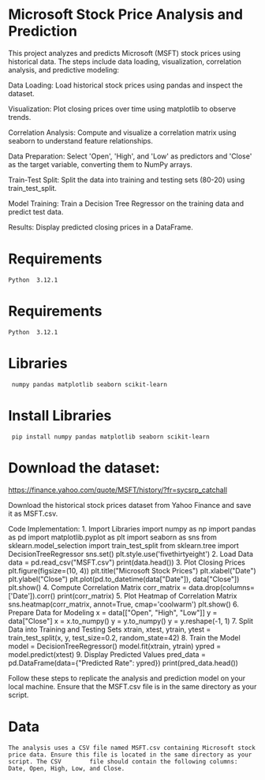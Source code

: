 # Microsoft Stock Price Analysis and Prediction
This project analyzes and predicts Microsoft (MSFT) stock prices using historical data. The steps include data loading, visualization, correlation analysis, and predictive modeling:

Data Loading: Load historical stock prices using pandas and inspect the dataset.

Visualization: Plot closing prices over time using matplotlib to observe trends.

Correlation Analysis: Compute and visualize a correlation matrix using seaborn to understand feature relationships.

Data Preparation: Select 'Open', 'High', and 'Low' as predictors and 'Close' as the target variable, converting them to NumPy arrays.

Train-Test Split: Split the data into training and testing sets (80-20) using train_test_split.

Model Training: Train a Decision Tree Regressor on the training data and predict test data.

Results: Display predicted closing prices in a DataFrame.

# Requirements
    Python  3.12.1

# Requirements
    Python  3.12.1
  
# Libraries
     numpy pandas matplotlib seaborn scikit-learn

# Install Libraries
     pip install numpy pandas matplotlib seaborn scikit-learn
   
# Download the dataset:
   https://finance.yahoo.com/quote/MSFT/history/?fr=sycsrp_catchall
   
Download the historical stock prices dataset from Yahoo Finance and save it as MSFT.csv.

Code Implementation:
    1. Import Libraries
        import numpy as np
        import pandas as pd
        import matplotlib.pyplot as plt
        import seaborn as sns
        from sklearn.model_selection import train_test_split
        from sklearn.tree import DecisionTreeRegressor
        sns.set()
        plt.style.use('fivethirtyeight')
    2. Load Data
        data = pd.read_csv("MSFT.csv")
        print(data.head())
    3. Plot Closing Prices
        plt.figure(figsize=(10, 4))
        plt.title("Microsoft Stock Prices")
        plt.xlabel("Date")
        plt.ylabel("Close")
        plt.plot(pd.to_datetime(data["Date"]), data["Close"])
        plt.show()
    4. Compute Correlation Matrix
        corr_matrix = data.drop(columns=['Date']).corr()
        print(corr_matrix)
    5. Plot Heatmap of Correlation Matrix
        sns.heatmap(corr_matrix, annot=True, cmap='coolwarm')
        plt.show()
    6. Prepare Data for Modeling
        x = data[["Open", "High", "Low"]]
        y = data["Close"]
        x = x.to_numpy()
        y = y.to_numpy()
        y = y.reshape(-1, 1)
    7. Split Data into Training and Testing Sets
        xtrain, xtest, ytrain, ytest = train_test_split(x, y, test_size=0.2, random_state=42)
    8. Train the Model
        model = DecisionTreeRegressor()
        model.fit(xtrain, ytrain)
        ypred = model.predict(xtest)
    9. Display Predicted Values
        pred_data = pd.DataFrame(data={"Predicted Rate": ypred})
        print(pred_data.head())
        
Follow these steps to replicate the analysis and prediction model on your local machine. Ensure that the MSFT.csv file is in the same directory as your script.

# Data
    The analysis uses a CSV file named MSFT.csv containing Microsoft stock price data. Ensure this file is located in the same directory as your script. The CSV        file should contain the following columns: Date, Open, High, Low, and Close.


